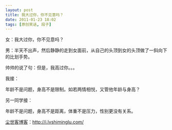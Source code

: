 ```yaml
---
layout: post
title: 我大过你，你不见意吗？
date: 2011-01-23 18:02
tags: [原创笑话, 段子]
---
```

女：我大过你，你不见意吗？

男：半天不出声，然后静静的走到女面前，从自己的头顶到女的头顶做了一斜向下的比划手势。

帅帅的说了句：但是，我高过你。。。

我接：

年龄不是问题，身高不是限制。如若两情相悦，又管他年龄与身高？

另一同学接：

年龄不是问题，身高不是距离，体重不是压力，性别更没有关系。

<a href="http://i.lvshiminglu.com/">尘世客博客</a>：<a href="http://i.lvshiminglu.com/">http://i.lvshiminglu.com/</a>

